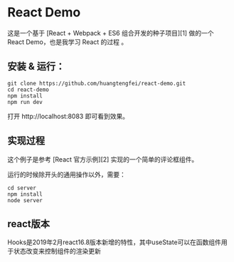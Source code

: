 
# React Demo

这是一个基于 [React + Webpack + ES6 组合开发的种子项目][1] 做的一个 React Demo，也是我学习 React 的过程 。

## 安装 & 运行：

```
git clone https://github.com/huangtengfei/react-demo.git
cd react-demo
npm install
npm run dev
```

打开 http://localhost:8083 即可看到效果。

## 实现过程

这个例子是参考 [React 官方示例][2] 实现的一个简单的评论框组件。

运行的时候除开头的通用操作以外，需要：

```
cd server
npm install
node server
```
## react版本

Hooks是2019年2月react16.8版本新增的特性，其中useState可以在函数组件用于状态改变来控制组件的渲染更新